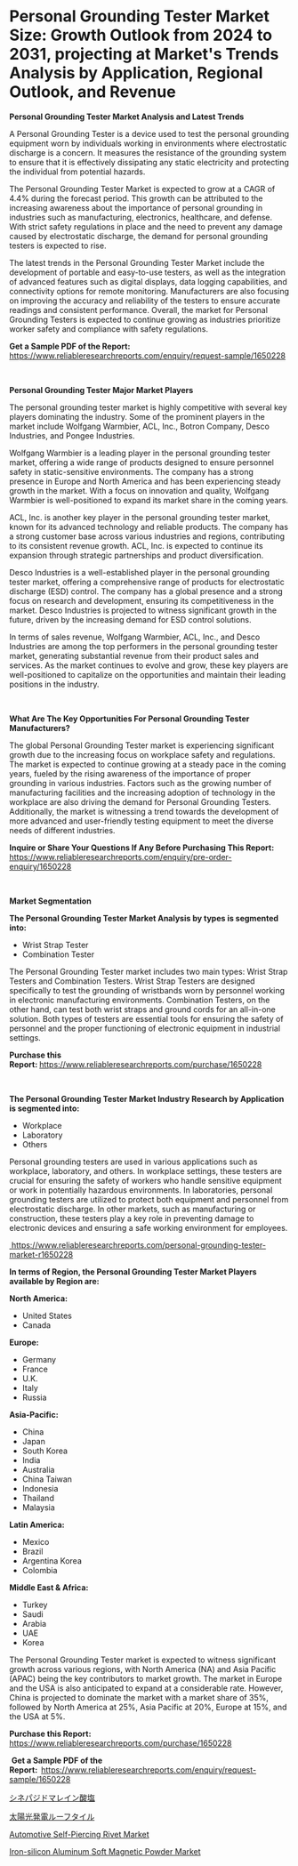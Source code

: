 <p><h1>Personal Grounding Tester Market Size: Growth Outlook from 2024 to 2031, projecting at Market's Trends Analysis by Application, Regional Outlook, and Revenue</h1></p><p><strong>Personal Grounding Tester Market Analysis and Latest Trends</strong></p>
<p><p>A Personal Grounding Tester is a device used to test the personal grounding equipment worn by individuals working in environments where electrostatic discharge is a concern. It measures the resistance of the grounding system to ensure that it is effectively dissipating any static electricity and protecting the individual from potential hazards.</p><p>The Personal Grounding Tester Market is expected to grow at a CAGR of 4.4% during the forecast period. This growth can be attributed to the increasing awareness about the importance of personal grounding in industries such as manufacturing, electronics, healthcare, and defense. With strict safety regulations in place and the need to prevent any damage caused by electrostatic discharge, the demand for personal grounding testers is expected to rise.</p><p>The latest trends in the Personal Grounding Tester Market include the development of portable and easy-to-use testers, as well as the integration of advanced features such as digital displays, data logging capabilities, and connectivity options for remote monitoring. Manufacturers are also focusing on improving the accuracy and reliability of the testers to ensure accurate readings and consistent performance. Overall, the market for Personal Grounding Testers is expected to continue growing as industries prioritize worker safety and compliance with safety regulations.</p></p>
<p><strong>Get a Sample PDF of the Report:&nbsp;</strong> <a href="https://www.reliableresearchreports.com/enquiry/request-sample/1650228">https://www.reliableresearchreports.com/enquiry/request-sample/1650228</a></p>
<p>&nbsp;</p>
<p><strong>Personal Grounding Tester Major Market Players</strong></p>
<p><p>The personal grounding tester market is highly competitive with several key players dominating the industry. Some of the prominent players in the market include Wolfgang Warmbier, ACL, Inc., Botron Company, Desco Industries, and Pongee Industries.</p><p>Wolfgang Warmbier is a leading player in the personal grounding tester market, offering a wide range of products designed to ensure personnel safety in static-sensitive environments. The company has a strong presence in Europe and North America and has been experiencing steady growth in the market. With a focus on innovation and quality, Wolfgang Warmbier is well-positioned to expand its market share in the coming years.</p><p>ACL, Inc. is another key player in the personal grounding tester market, known for its advanced technology and reliable products. The company has a strong customer base across various industries and regions, contributing to its consistent revenue growth. ACL, Inc. is expected to continue its expansion through strategic partnerships and product diversification.</p><p>Desco Industries is a well-established player in the personal grounding tester market, offering a comprehensive range of products for electrostatic discharge (ESD) control. The company has a global presence and a strong focus on research and development, ensuring its competitiveness in the market. Desco Industries is projected to witness significant growth in the future, driven by the increasing demand for ESD control solutions.</p><p>In terms of sales revenue, Wolfgang Warmbier, ACL, Inc., and Desco Industries are among the top performers in the personal grounding tester market, generating substantial revenue from their product sales and services. As the market continues to evolve and grow, these key players are well-positioned to capitalize on the opportunities and maintain their leading positions in the industry.</p></p>
<p>&nbsp;</p>
<p><strong>What Are The Key Opportunities For Personal Grounding Tester Manufacturers?</strong></p>
<p><p>The global Personal Grounding Tester market is experiencing significant growth due to the increasing focus on workplace safety and regulations. The market is expected to continue growing at a steady pace in the coming years, fueled by the rising awareness of the importance of proper grounding in various industries. Factors such as the growing number of manufacturing facilities and the increasing adoption of technology in the workplace are also driving the demand for Personal Grounding Testers. Additionally, the market is witnessing a trend towards the development of more advanced and user-friendly testing equipment to meet the diverse needs of different industries.</p></p>
<p><strong>Inquire or Share Your Questions If Any Before Purchasing This Report:</strong> <a href="https://www.reliableresearchreports.com/enquiry/pre-order-enquiry/1650228">https://www.reliableresearchreports.com/enquiry/pre-order-enquiry/1650228</a></p>
<p>&nbsp;</p>
<p><strong>Market Segmentation</strong></p>
<p><strong>The Personal Grounding Tester Market Analysis by types is segmented into:</strong></p>
<p><ul><li>Wrist Strap Tester</li><li>Combination Tester</li></ul></p>
<p><p>The Personal Grounding Tester market includes two main types: Wrist Strap Testers and Combination Testers. Wrist Strap Testers are designed specifically to test the grounding of wristbands worn by personnel working in electronic manufacturing environments. Combination Testers, on the other hand, can test both wrist straps and ground cords for an all-in-one solution. Both types of testers are essential tools for ensuring the safety of personnel and the proper functioning of electronic equipment in industrial settings.</p></p>
<p><strong>Purchase this Report:&nbsp;</strong><a href="https://www.reliableresearchreports.com/purchase/1650228">https://www.reliableresearchreports.com/purchase/1650228</a></p>
<p>&nbsp;</p>
<p><strong>The Personal Grounding Tester Market Industry Research by Application is segmented into:</strong></p>
<p><ul><li>Workplace</li><li>Laboratory</li><li>Others</li></ul></p>
<p><p>Personal grounding testers are used in various applications such as workplace, laboratory, and others. In workplace settings, these testers are crucial for ensuring the safety of workers who handle sensitive equipment or work in potentially hazardous environments. In laboratories, personal grounding testers are utilized to protect both equipment and personnel from electrostatic discharge. In other markets, such as manufacturing or construction, these testers play a key role in preventing damage to electronic devices and ensuring a safe working environment for employees.</p></p>
<p><a href="https://www.reliableresearchreports.com/personal-grounding-tester-market-r1650228">&nbsp;https://www.reliableresearchreports.com/personal-grounding-tester-market-r1650228</a></p>
<p><strong>In terms of Region, the Personal Grounding Tester Market Players available by Region are:</strong></p>
<p>
    <p> <strong> North America: </strong>
        <ul>
            <li>United States</li>
            <li>Canada</li>
        </ul>
        </p> 
    <p> <strong> Europe: </strong>
        <ul>
            <li>Germany</li>
            <li>France</li>
            <li>U.K.</li>
            <li>Italy</li>
            <li>Russia</li>
        </ul>
        </p> 
    <p> <strong> Asia-Pacific: </strong>
        <ul>
            <li>China</li>
            <li>Japan</li>
            <li>South Korea</li>
            <li>India</li>
            <li>Australia</li>
            <li>China Taiwan</li>
            <li>Indonesia</li>
            <li>Thailand</li>
            <li>Malaysia</li>
        </ul>
        </p> 
    <p> <strong> Latin America: </strong>
        <ul>
            <li>Mexico</li>
            <li>Brazil</li>
            <li>Argentina Korea</li>
            <li>Colombia</li>
        </ul>
        </p> 
    <p> <strong> Middle East & Africa: </strong>
        <ul>
            <li>Turkey</li>
            <li>Saudi</li>
            <li>Arabia</li>
            <li>UAE</li>
            <li>Korea</li>
        </ul>
    </p>
    </p>
<p><p>The Personal Grounding Tester market is expected to witness significant growth across various regions, with North America (NA) and Asia Pacific (APAC) being the key contributors to market growth. The market in Europe and the USA is also anticipated to expand at a considerable rate. However, China is projected to dominate the market with a market share of 35%, followed by North America at 25%, Asia Pacific at 20%, Europe at 15%, and the USA at 5%.</p></p>
<p><strong>Purchase this Report: </strong><a href="https://www.reliableresearchreports.com/purchase/1650228">https://www.reliableresearchreports.com/purchase/1650228</a></p>
<p>&nbsp;<strong>Get a Sample PDF of the Report:&nbsp;&nbsp;</strong><a href="https://www.reliableresearchreports.com/enquiry/request-sample/1650228">https://www.reliableresearchreports.com/enquiry/request-sample/1650228</a></p>
<p><strong></strong></p>
<p><p><a href="https://medium.com/@kaiyaahoney54645/%E3%82%B7%E3%83%8D%E3%83%91%E3%82%B8%E3%83%89-%E3%83%9E%E3%83%AC%E3%83%BC%E3%83%88%E5%B8%82%E5%A0%B4-%E5%B8%82%E5%A0%B4%E3%81%AEcagr-%E5%B8%82%E5%A0%B4%E3%81%AE%E3%83%88%E3%83%AC%E3%83%B3%E3%83%89-%E3%81%8A%E3%82%88%E3%81%B3%E6%88%90%E9%95%B7%E6%88%A6%E7%95%A5%E3%81%AB%E9%96%A2%E3%81%99%E3%82%8B%E6%B4%9E%E5%AF%9F-a3b69191d594">シネパジドマレイン酸塩</a></p><p><a href="https://medium.com/@ameliaordoneza/%E5%A4%AA%E9%99%BD%E5%85%89%E7%99%BA%E9%9B%BB%E5%B1%8B%E6%A0%B9%E3%82%BF%E3%82%A4%E3%83%AB%E5%B8%82%E5%A0%B4-%E7%AB%B6%E4%BA%89%E5%88%86%E6%9E%90-%E5%B8%82%E5%A0%B4%E5%8B%95%E5%90%91-2031%E5%B9%B4%E3%81%BE%E3%81%A7%E3%81%AE%E4%BA%88%E6%B8%AC-d0c69fe5b728">太陽光発電ルーフタイル</a></p><p><a href="https://www.linkedin.com/pulse/automotive-self-piercing-rivet-market-provides-detailed-79rkf?trackingId=M2naDwQQV%2Btdn0RYjz6PFQ%3D%3D">Automotive Self-Piercing Rivet Market</a></p><p><a href="https://www.linkedin.com/pulse/insights-iron-silicon-aluminum-soft-magnetic-powder-market-mjude?trackingId=WwzqCMBEETeVxB9Shc475A%3D%3D">Iron-silicon Aluminum Soft Magnetic Powder Market</a></p></p>